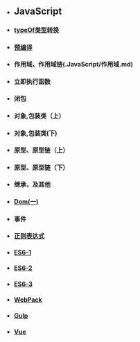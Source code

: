 
- ## JavaScript


          
      
   
  
- ####  [typeOf类型转换](.JavaScript/TypeOf类型转换.md)
- #### [预编译](.JavaScript/函数作用域(上).md)
- #### 作用域、作用域链(.JavaScript/作用域.md)
- #### 立即执行函数
- #### 闭包
- #### 对象,包装类（上）
- #### 对象,包装类(下)
- #### 原型、原型链（上）
- #### 原型、原型链（下）
- #### 继承，及其他
- #### [Dom(一)](.JavaScript/DOM1.md)
- #### 事件 
- #### [正则表达式](.JavaScript/Regx.md)
- #### [ES6-1](.JavaScript/es6_1.md)
- #### [ES6-2](.JavaScript/es6_2.md)
- #### [ES6-3](.JavaScript/es6_3.md)
- #### [WebPack](.JavaScript/WebPack.md)
- #### [Gulp](.JavaScript/gulp.md)
- #### [Vue](.JavaScript/vue_1.md)
